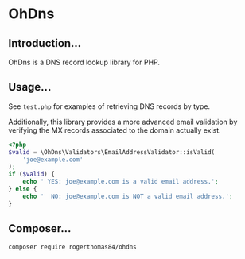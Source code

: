 OhDns
=====

Introduction...
---------------

OhDns is a DNS record lookup library for PHP.

Usage...
--------

See `test.php` for examples of retrieving DNS records by type.

Additionally, this library provides a more advanced email validation by verifying the MX records associated to the
domain actually exist.

```php
<?php
$valid = \OhDns\Validators\EmailAddressValidator::isValid(
    'joe@example.com'
);
if ($valid) {
    echo ' YES: joe@example.com is a valid email address.';
} else {
    echo '  NO: joe@example.com is NOT a valid email address.';
}
```

Composer...
-----------

``` 
composer require rogerthomas84/ohdns
```
